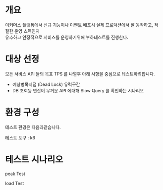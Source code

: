 # 개요
이커머스 플랫폼에서 신규 기능이나 이벤트 배포시 실제 프로덕션에서 잘 동작하고, 적절한 운영 스펙인지   
유추하고 안정적으로 서비스를 운영하기위해 부하테스트를 진행한다.

# 대상 선정
모든 서비스 API 들의 목표 TPS 를 나열후 아래 사항을 중심으로 테스트하려합니다. 
- 예상병목지점 (Dead Lock) 유력구간
- DB 조회등 연산이 무거운 API 에대해 Slow Query 를 확인하는 시나리오


# 환경 구성
테스트 환경은 다음과같습니다.

테스트 도구 : k6


# 테스트 시나리오

peak Test 

load Test



